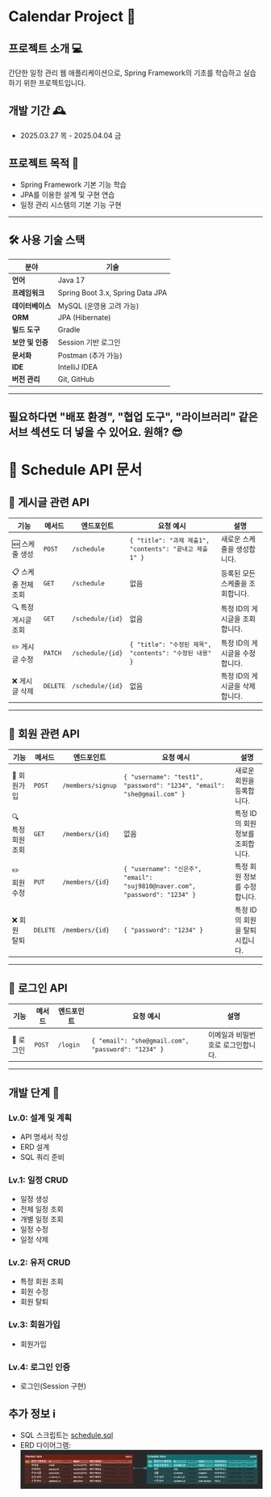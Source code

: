 # Calendar Project 📅

## 프로젝트 소개 💻

간단한 일정 관리 웹 애플리케이션으로, Spring Framework의 기초를 학습하고 실습하기 위한 프로젝트입니다.

## 개발 기간 🕰️

- 2025.03.27 목 - 2025.04.04 금

## 프로젝트 목적 🎯

- Spring Framework 기본 기능 학습
- JPA를 이용한 설계 및 구현 연습
- 일정 관리 시스템의 기본 기능 구현

---

## 🛠 **사용 기술 스택**

| 분야 | 기술 |
|------|------|
| **언어** | Java 17 |
| **프레임워크** | Spring Boot 3.x, Spring Data JPA |
| **데이터베이스** | MySQL (운영용 고려 가능) |
| **ORM** | JPA (Hibernate) |
| **빌드 도구** | Gradle |
| **보안 및 인증** | Session 기반 로그인 |
| **문서화** | Postman (추가 가능) |
| **IDE** | IntelliJ IDEA |
| **버전 관리** | Git, GitHub |

---

필요하다면 "배포 환경", "협업 도구", "라이브러리" 같은 서브 섹션도 더 넣을 수 있어요. 원해? 😎
---


# 📌 **Schedule API 문서**

## 📝 **게시글 관련 API**
| 기능 | 메서드 | 엔드포인트 | 요청 예시 | 설명 |
|------|------|------------|-----------|------|
| 🆕 스케줄 생성 | `POST` | `/schedule` | `{ "title": "과제 제출1", "contents": "끝내고 제출1" }` | 새로운 스케줄을 생성합니다. |
| 📋 스케줄 전체 조회 | `GET` | `/schedule` | 없음 | 등록된 모든 스케줄을 조회합니다. |
| 🔍 특정 게시글 조회 | `GET` | `/schedule/{id}` | 없음 | 특정 ID의 게시글을 조회합니다. |
| ✏️ 게시글 수정 | `PATCH` | `/schedule/{id}` | `{ "title": "수정된 제목", "contents": "수정된 내용" }` | 특정 ID의 게시글을 수정합니다. |
| ❌ 게시글 삭제 | `DELETE` | `/schedule/{id}` | 없음 | 특정 ID의 게시글을 삭제합니다. |

---

## 👤 **회원 관련 API**
| 기능 | 메서드 | 엔드포인트 | 요청 예시 | 설명 |
|------|------|------------|-----------|------|
| 📝 회원가입 | `POST` | `/members/signup` | `{ "username": "test1", "password": "1234", "email": "she@gmail.com" }` | 새로운 회원을 등록합니다. |
| 🔍 특정 회원 조회 | `GET` | `/members/{id}` | 없음 | 특정 ID의 회원 정보를 조회합니다. |
| ✏️ 회원 수정 | `PUT` | `/members/{id}` | `{ "username": "신은주", "email": "suj9810@naver.com", "password": "1234" }` | 특정 회원 정보를 수정합니다. |
| ❌ 회원 탈퇴 | `DELETE` | `/members/{id}` | `{ "password": "1234" }` | 특정 ID의 회원을 탈퇴시킵니다. |

---

## 🔐 **로그인 API**
| 기능 | 메서드 | 엔드포인트 | 요청 예시 | 설명 |
|------|------|------------|-----------|------|
| 🔑 로그인 | `POST` | `/login` | `{ "email": "she@gmail.com", "password": "1234" }` | 이메일과 비밀번호로 로그인합니다. |

---


## 개발 단계 🚀

### Lv.0: 설계 및 계획
- API 명세서 작성
- ERD 설계
- SQL 쿼리 준비

### Lv.1: 일정 CRUD

- 일정 생성
- 전체 일정 조회
- 개별 일정 조회
- 일정 수정
- 일정 삭제

### Lv.2: 유저 CRUD

- 특정 회원 조회
- 회원 수정
- 회원 탈퇴

### Lv.3: 회원가입

- 회원가입

### Lv.4: 로그인 인증

- 로그인(Session 구현)


## 추가 정보 ℹ️

- SQL 스크립트는 [schedule.sql](schedule.sql)
- ERD 다이어그램: ![img.png](img/img.png)